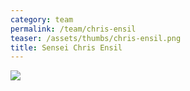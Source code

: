 ```yaml
---
category: team
permalink: /team/chris-ensil
teaser: /assets/thumbs/chris-ensil.png
title: Sensei Chris Ensil
---
```


<img src="/assets/img/chris-ensil.jpg" />

